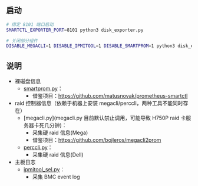 ## 启动
```bash
# 绑定 8101 端口启动
SMARTCTL_EXPORTER_PORT=8101 python3 disk_exporter.py

# 关闭部分组件
DISABLE_MEGACLI=1 DISABLE_IPMITOOL=1 DISABLE_SMARTPROM=1 python3 disk_exporter.py
```

## 说明
- 裸磁盘信息
    -  [smartprom.py](smartprom.py)：
        - 借鉴项目：https://github.com/matusnovak/prometheus-smartctl
- raid 控制器信息（依赖于机器上安装 megacli/perccli，两种工具不能同时存在）
	- [megacli.py](megacli.py 目前默认禁止调用，可能导致 H750P raid 卡服务器卡死几分钟)：
        - 采集硬 raid 信息(Mega)
        - 借鉴项目：https://github.com/bojleros/megacli2prom
    - [perccli.py](perccli.py)：
        - 采集硬 raid 信息(Dell)
- 主板日志
    - [ipmitool_sel.py](ipmitool_sel.py)：
        - 采集 BMC event log
